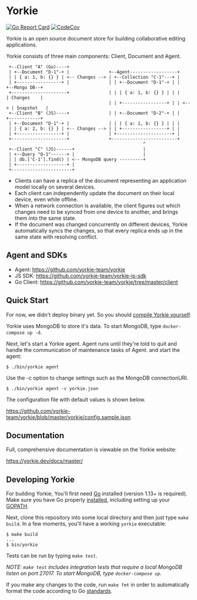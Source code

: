 # Yorkie

[![Go Report Card](https://goreportcard.com/badge/github.com/yorkie-team/yorkie)](https://goreportcard.com/report/github.com/yorkie-team/yorkie)
[![CodeCov](https://img.shields.io/codecov/c/github/yorkie-team/yorkie)](https://codecov.io/gh/yorkie-team/yorkie)

Yorkie is an open source document store for building collaborative editing applications.

Yorkie consists of three main components: Client, Document and Agent.

 ```
  +--Client "A" (Go)----+
  | +--Document "D-1"-+ |               +--Agent------------------+
  | | { a: 1, b: {} } | <-- Changes --> | +--Collection "C-1"---+ |
  | +-----------------+ |               | | +--Document "D-1"-+ | |      +--Mongo DB--+
  +---------------------+               | | | { a: 1, b: {} } | | |      | Changes    |
                                        | | +-----------------+ | | <--> | Snapshot   |
  +--Client "B" (JS)----+               | | +--Document "D-2"-+ | |      +------------+
  | +--Document "D-1"-+ |               | | | { a: 1, b: {} } | | |
  | | { a: 2, b: {} } | <-- Changes --> | | +-----------------+ | |
  | +-----------------+ |               | +---------------------+ |
  +---------------------+               +-------------------------+
                                                     ^
  +--Client "C" (JS)------+                          |
  | +--Query "Q-1"------+ |                          |
  | | db.['C-1'].find() | <-- MongoDB query ---------+
  | +-------------------+ |
  +-----------------------+
 ```

 - Clients can have a replica of the document representing an application model locally on several devices.
 - Each client can independently update the document on their local device, even while offline.
 - When a network connection is available, the client figures out which changes need to be synced from one device to another, and brings them into the same state.
 - If the document was changed concurrently on different devices, Yorkie automatically syncs the changes, so that every replica ends up in the same state with resolving conflict.

## Agent and SDKs

 - Agent: https://github.com/yorkie-team/yorkie
 - JS SDK: https://github.com/yorkie-team/yorkie-js-sdk
 - Go Client: https://github.com/yorkie-team/yorkie/tree/master/client

## Quick Start

For now, we didn't deploy binary yet. So you should [compile Yorkie yourself](#developing-yorkie).

Yorkie uses MongoDB to store it's data. To start MongoDB, type `docker-compose up -d`.

Next, let's start a Yorkie agent. Agent runs until they're told to quit and handle the communication of maintenance tasks of Agent. and start the agent:

```
$ ./bin/yorkie agent
```

Use the -c option to change settings such as the MongoDB connectionURI.

```
$ ./bin/yorkie agent -c yorkie.json
```

The configuration file with default values is shown below.

https://github.com/yorkie-team/yorkie/blob/master/yorkie/config.sample.json

## Documentation

Full, comprehensive documentation is viewable on the Yorkie website:

https://yorkie.dev/docs/master/

## Developing Yorkie

For building Yorkie, You'll first need [Go](https://golang.org) installed (version 1.13+ is required). Make sure you have Go properly [installed](https://golang.org/doc/install), including setting up your [GOPATH](https://golang.org/doc/code.html#GOPATH).

Next, clone this repository into some local directory and then just type `make build`. In a few moments, you'll have a working `yorkie` executable:
```
$ make build
...
$ bin/yorkie
```

Tests can be run by typing `make test`.

*NOTE: `make test` includes integration tests that require a local MongoDB listen on port 27017. To start MongoDB, type `docker-compose up`.*

If you make any changes to the code, run `make fmt` in order to automatically format the code according to Go [standards](https://golang.org/doc/effective_go.html#formatting).
